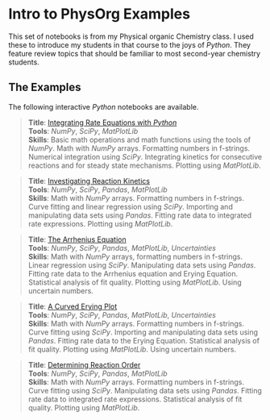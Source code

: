 # Intro to PhysOrg Examples

This set of notebooks is from my Physical organic Chemistry class. I used these to introduce my students in that course to the joys of *Python*. They feature review topics that should be familiar to most second-year chemistry students.

## The Examples

The following interactive *Python* notebooks are available.

>**Title**: [Integrating Rate Equations with *Python*](6_1_start.ipynb) <br>
>**Tools**: *NumPy*, *SciPy*, *MatPlotLib*<br>
>**Skills**: Basic math operations and math functions using the tools of *NumPy*. Math with *NumPy* arrays. Formatting numbers in f-strings. Numerical integration using *SciPy*. Integrating kinetics for consecutive reactions and for steady state mechanisms. Plotting using *MatPlotLib*. 

>**Title**: [Investigating Reaction Kinetics](6_2_kinetics.ipynb) <br>
>**Tools**: *NumPy*, *SciPy*, *Pandas*, *MatPlotLib*<br>
>**Skills**: Math with *NumPy* arrays. Formatting numbers in f-strings. Curve fitting and linear regression using *SciPy*. Importing and manipulating data sets using *Pandas*. Fitting rate data to integrated rate expressions. Plotting using *MatPlotLib*.

>**Title**: [The Arrhenius Equation](6_3_Problem_ch7_p5.ipynb) <br>
>**Tools**: *NumPy*, *SciPy*, *Pandas*, *MatPlotLib*, *Uncertainties*<br>
>**Skills**: Math with *NumPy* arrays, formatting numbers in f-strings. Linear regression using *SciPy*. Manipulating data sets using *Pandas*. Fitting rate data to the Arrhenius equation and Erying Equation. Statistical analysis of fit quality. Plotting using *MatPlotLib*. Using uncertain numbers.

>**Title**: [A Curved Erying Plot](6_4_Problem_ch_7_p_9.ipynb) <br>
>**Tools**: *NumPy*, *SciPy*, *Pandas*, *MatPlotLib*, *Uncertainties*<br>
>**Skills**: Math with *NumPy* arrays. Formatting numbers in f-strings. Curve fitting using *SciPy*. Importing and manipulating data sets using *Pandas*. Fitting rate data to the Erying Equation. Statistical analysis of fit quality. Plotting using *MatPlotLib*. Using uncertain numbers.

>**Title**: [Determining Reaction Order](6_5_Problem_ch7_p11.ipynb) <br>
>**Tools**: *NumPy*, *SciPy*, *Pandas*, *MatPlotLib*<br>
>**Skills**: Math with *NumPy* arrays. Formatting numbers in f-strings. Curve fitting using *SciPy*. Manipulating data sets using *Pandas*. Fitting rate data to integrated rate expressions. Statistical analysis of fit quality. Plotting using *MatPlotLib*.

